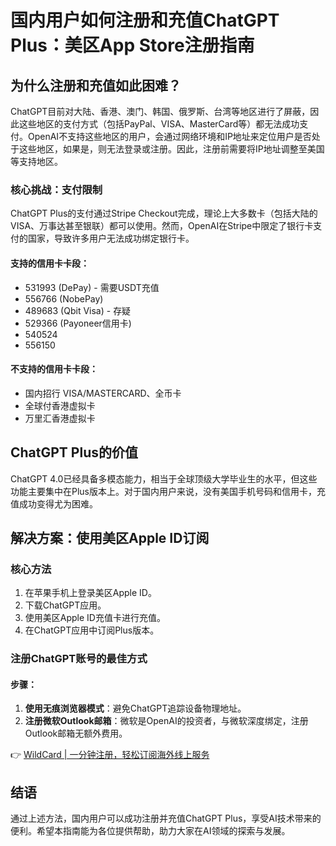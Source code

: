 # 国内用户如何注册和充值ChatGPT Plus：美区App Store注册指南

## 为什么注册和充值如此困难？

ChatGPT目前对大陆、香港、澳门、韩国、俄罗斯、台湾等地区进行了屏蔽，因此这些地区的支付方式（包括PayPal、VISA、MasterCard等）都无法成功支付。OpenAI不支持这些地区的用户，会通过网络环境和IP地址来定位用户是否处于这些地区，如果是，则无法登录或注册。因此，注册前需要将IP地址调整至美国等支持地区。

### 核心挑战：支付限制

ChatGPT Plus的支付通过Stripe Checkout完成，理论上大多数卡（包括大陆的VISA、万事达甚至银联）都可以使用。然而，OpenAI在Stripe中限定了银行卡支付的国家，导致许多用户无法成功绑定银行卡。

#### 支持的信用卡卡段：
- 531993 (DePay) - 需要USDT充值
- 556766 (NobePay)
- 489683 (Qbit Visa) - 存疑
- 529366 (Payoneer信用卡)
- 540524
- 556150

#### 不支持的信用卡卡段：
- 国内招行 VISA/MASTERCARD、全币卡
- 全球付香港虚拟卡
- 万里汇香港虚拟卡

## ChatGPT Plus的价值

ChatGPT 4.0已经具备多模态能力，相当于全球顶级大学毕业生的水平，但这些功能主要集中在Plus版本上。对于国内用户来说，没有美国手机号码和信用卡，充值成功变得尤为困难。

## 解决方案：使用美区Apple ID订阅

### 核心方法
1. 在苹果手机上登录美区Apple ID。
2. 下载ChatGPT应用。
3. 使用美区Apple ID充值卡进行充值。
4. 在ChatGPT应用中订阅Plus版本。

### 注册ChatGPT账号的最佳方式

#### 步骤：
1. **使用无痕浏览器模式**：避免ChatGPT追踪设备物理地址。
2. **注册微软Outlook邮箱**：微软是OpenAI的投资者，与微软深度绑定，注册Outlook邮箱无额外费用。
   
👉 [WildCard | 一分钟注册，轻松订阅海外线上服务](https://bbtdd.com/WildCard)

## 结语

通过上述方法，国内用户可以成功注册并充值ChatGPT Plus，享受AI技术带来的便利。希望本指南能为各位提供帮助，助力大家在AI领域的探索与发展。